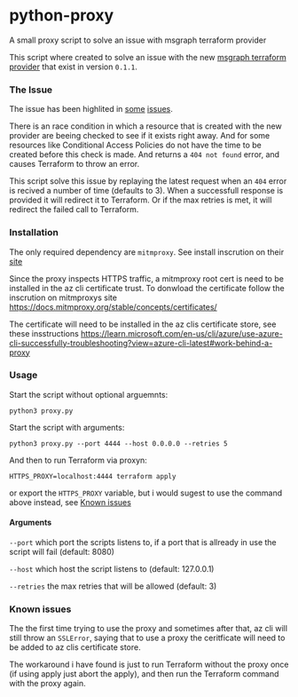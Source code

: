 # python-proxy
A small proxy script to solve an issue with msgraph terraform provider

This script where created to solve an issue with the new [msgraph terraform provider](https://registry.terraform.io/providers/Microsoft/msgraph/latest/docs) that exist in version `0.1.1`.

### The Issue

The issue has been highlited in [some](https://github.com/microsoft/terraform-provider-msgraph/issues/26) [issues](https://github.com/microsoft/terraform-provider-msgraph/issues/27).

There is an race condition in which a resource that is created with the new provider are beeing checked to see if it exists right away. And for some resources like Conditional Access Policies do not have the time to be created before this check is made. And returns a `404 not found` error, and causes Terraform to throw an error.

This script solve this issue by replaying the latest request when an `404` error is recived a number of time (defaults to 3). When a successfull response is provided it will redirect it to Terraform. Or if the max retries is met, it will redirect the failed call to Terraform.

### Installation

The only required dependency are `mitmproxy`. See install inscrution on their [site](https://docs.mitmproxy.org/stable/overview/installation/)

Since the proxy inspects HTTPS traffic, a mitmproxy root cert is need to be installed in the az cli certificate trust.
To donwload the certificate follow the inscrution on mitmproxys site https://docs.mitmproxy.org/stable/concepts/certificates/

The certificate will need to be installed in the az clis certificate store, see these insstructions https://learn.microsoft.com/en-us/cli/azure/use-azure-cli-successfully-troubleshooting?view=azure-cli-latest#work-behind-a-proxy

### Usage

Start the script without optional arguemnts:
```
python3 proxy.py
```

Start the script with arguments:
```
python3 proxy.py --port 4444 --host 0.0.0.0 --retries 5
```

And then to run Terraform via proxyn:
````
HTTPS_PROXY=localhost:4444 terraform apply
````

or export the `HTTPS_PROXY` variable, but i would sugest to use the command above instead, see [Known issues](#Known-issues)

#### Arguments

`--port` which port the scripts listens to, if a port that is allready in use the script will fail (default: 8080)

`--host` which host the script listens to (default: 127.0.0.1)

`--retries` the max retries that will be allowed (default: 3)

### Known issues

The the first time trying to use the proxy and sometimes after that, az cli will still throw an `SSLError`, saying that to use a proxy the ceritficate will need to be added to az clis certificate store.

The workaround i have found is just to run Terraform without the proxy once (if using apply just abort the apply), and then run the Terraform command with the proxy again.